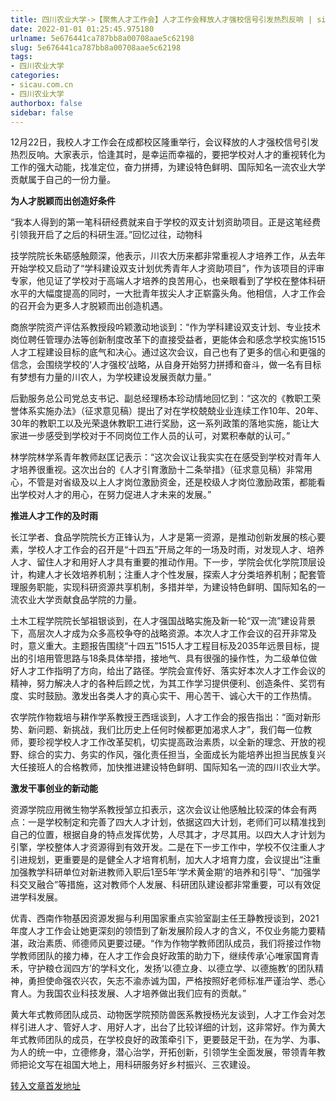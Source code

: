 ```yaml
---
title: 四川农业大学->【聚焦人才工作会】人才工作会释放人才强校信号引发热烈反响 | sicau.com.cn
date: 2022-01-01 01:25:45.975180
urlname: 5e676441ca787bb8a00708aae5c62198
slug: 5e676441ca787bb8a00708aae5c62198
tags: 
- 四川农业大学
categories:
- sicau.com.cn
- 四川农业大学
authorbox: false
sidebar: false
---
```

12月22日，我校人才工作会在成都校区隆重举行，会议释放的人才强校信号引发热烈反响。大家表示，恰逢其时，是幸运而幸福的，要把学校对人才的重视转化为工作的强大动能，找准定位，奋力拼搏，为建设特色鲜明、国际知名一流农业大学贡献属于自己的一份力量。

**为人才脱颖而出创造好条件**

“我本人得到的第一笔科研经费就来自于学校的双支计划资助项目。正是这笔经费引领我开启了之后的科研生涯。”回忆过往，动物科
<!--more-->
技学院院长朱砺感触颇深，他表示，川农大历来都非常重视人才培养工作，从去年开始学校又启动了“学科建设双支计划优秀青年人才资助项目”，作为该项目的评审专家，他见证了学校对于高端人才培养的良苦用心，也亲眼看到了学校在整体科研水平的大幅度提高的同时，一大批青年拔尖人才正崭露头角。他相信，人才工作会的召开会为更多人才脱颖而出创造机遇。

商旅学院资产评估系教授段吟颖激动地谈到：“作为学科建设双支计划、专业技术岗位聘任管理办法等创新制度改革下的直接受益者，更能体会和感念学校实施1515人才工程建设目标的底气和决心。通过这次会议，自己也有了更多的信心和更强的信念，会围绕学校的‘人才强校’战略，从自身开始努力拼搏和奋斗，做一名有目标有梦想有力量的川农人，为学校建设发展贡献力量。”

后勤服务总公司党总支书记、副总经理杨本珍动情地回忆到：“这次的《教职工荣誉体系实施办法》（征求意见稿）提出了对在学校兢兢业业连续工作10年、20年、30年的教职工以及光荣退休教职工进行奖励，这一系列政策的落地实施，能让大家进一步感受到学校对于不同岗位工作人员的认可，对累积奉献的认可。”

林学院林学系青年教师赵匡记表示：“这次会议让我实实在在感受到学校对青年人才培养很重视。这次出台的《人才引育激励十二条举措》（征求意见稿）非常用心，不管是对省级及以上人才岗位激励资金，还是校级人才岗位激励政策，都能看出学校对人才的用心，在努力促进人才未来的发展。”

**推进人才工作的及时雨**

长江学者、食品学院院长方正锋认为，人才是第一资源，是推动创新发展的核心要素，学校人才工作会的召开是“十四五”开局之年的一场及时雨，对发现人才、培养人才、留住人才和用好人才具有重要的推动作用。下一步，学院会优化学院顶层设计，构建人才长效培养机制；注重人才个性发展，探索人才分类培养机制；配套管理服务职能，实现科研资源共享机制，多措并举，为建设特色鲜明、国际知名的一流农业大学贡献食品学院的力量。

土木工程学院院长邹祖银谈到，在人才强国战略实施及新一轮“双一流”建设背景下，高层次人才成为众多高校争夺的战略资源。本次人才工作会议的召开非常及时，意义重大。主题报告围绕“十四五”1515人才工程目标及2035年远景目标，提出的引培用管思路与18条具体举措，接地气、具有很强的操作性，为二级单位做好人才工作指明了方向，给出了路径。学院会宣传好、落实好本次人才工作会议的精神，努力解决人才的各种后顾之忧，为其工作学习提供便利、创造条件、奖罚有度、实时鼓励。激发出各类人才的真心实干、用心苦干、诚心大干的工作热情。

农学院作物栽培与耕作学系教授王西瑶谈到，人才工作会的报告指出：“面对新形势、新问题、新挑战，我们比历史上任何时候都更加渴求人才”，我们每一位教师，要珍视学校人才工作改革契机，切实提高政治素质，以全新的理念、开放的视野、综合的实力、务实的作风，强化责任担当，全面成长为能培养出担当民族复兴大任接班人的合格教师，加快推进建设特色鲜明、国际知名一流的四川农业大学。

**激发干事创业的新动能**

资源学院应用微生物学系教授邹立扣表示，这次会议让他感触比较深的体会有两点：一是学校制定和完善了四大人才计划，依据这四大计划，老师们可以精准找到自己的位置，根据自身的特点发挥优势，人尽其才，才尽其用。以四大人才计划为引擎，学校整体人才资源得到有效开发。二是在下一步工作中，学校不仅注重人才引进规划，更重要是的是健全人才培育机制，加大人才培育力度，会议提出“注重加强教学科研单位对新进教师入职后1至5年‘学术黄金期’的培养和引导”、“加强学科交叉融合”等措施，这对教师个人发展、科研团队建设都非常重要，可以有效促进学科发展。

优青、西南作物基因资源发掘与利用国家重点实验室副主任王静教授谈到，2021年度人才工作会让她更深刻的领悟到了新发展阶段人才的含义，不仅业务能力要精湛，政治素质、师德师风更要过硬。“作为作物学教师团队成员，我们将接过作物学教师团队的接力棒，在人才工作会良好政策的助力下，继续传承‘心唯家国育青禾，守护粮仓润四方’的学科文化，发扬‘以德立身、以德立学、以德施教’的团队精神，勇担使命强农兴农，矢志不渝赤诚为国，严格按照好老师标准严谨治学、悉心育人。为我国农业科技发展、人才培养做出我们应有的贡献。”

黄大年式教师团队成员、动物医学院预防兽医系教授杨光友谈到，人才工作会对怎样引进人才、管好人才、用好人才，出台了比较详细的计划，这非常好。作为黄大年式教师团队的成员，在学校良好的政策牵引下，更要鼓足干劲，在为学、为事、为人的统一中，立德修身，潜心治学，开拓创新，引领学生全面发展，带领青年教师把论文写在祖国大地上，用科研服务好乡村振兴、三农建设。



[转入文章首发地址](https://news.sicau.edu.cn/info/1135/66196.htm)